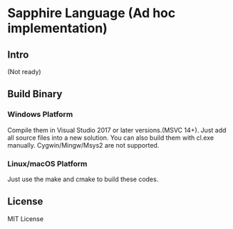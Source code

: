 # Sapphire Language (Ad hoc implementation)

## Intro
(Not ready)

## Build Binary
### Windows Platform
Compile them in Visual Studio 2017 or later versions.(MSVC 14+).
Just add all source files into a new solution. You can also build them with cl.exe manually.
Cygwin/Mingw/Msys2 are not supported.

### Linux/macOS Platform
Just use the make and cmake to build these codes.

## License
MIT License
